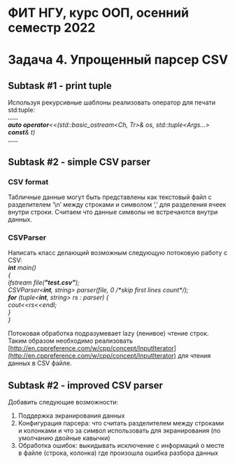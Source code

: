 # ФИТ НГУ, курс ООП, осенний семестр 2022

# Задача 4\. Упрощенный парсер CSV

## Subtask \#1 \- print tuple

Используя рекурсивные шаблоны реализовать оператор для печати std:tuple:  
***…..***  
***auto operator**\<\<(std::basic\_ostream\<Ch, Tr\>& os, std::tuple\<Args...\> **const**& t)*  
***…..***

## Subtask \#2 \- simple CSV parser

### CSV format

Табличные данные могут быть представлены как текстовый файл с разделителем ‘\\n’ между строками и символом ‘,’ для разделения ячеек внутри строки. Считаем что данные символы не встречаются внутри данных.

### CSVParser

Написать класс делающий возможным следующую потоковую работу с CSV:  
***int** main()*  
*{*  
   *ifstream file(**"test.csv"**);*  
   *CSVParser\<**int**, string\> parser(file, 0 /\*skip first lines count\*/);*  
   ***for** (tuple\<**int**, string\> rs : parser) {*  
       *cout\<\<rs\<\<endl;*  
   *}*  
*}*

Потоковая обработка подразумевает lazy (ленивое) чтение строк. Таким образом необходимо реализовать [http://en.cppreference.com/w/cpp/concept/InputIterator](http://en.cppreference.com/w/cpp/concept/InputIterator) для чтения данных в CSV файле.

## Subtask \#2 \- improved CSV parser

Добавить следующие возможности:

1. Поддержка экранирования данных  
2. Конфигурация парсера: что считать разделителем между строками и колонками и что за символ использовать для экранирования (по умолчанию двойные кавычки)  
3. Обработка ошибок: выкидывать исключение с информаций о месте в файле (строка, колонка) где произошла ошибка разбора данных


